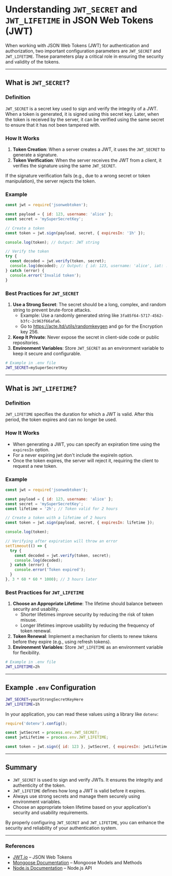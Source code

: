 # Understanding `JWT_SECRET` and `JWT_LIFETIME` in JSON Web Tokens (JWT)

When working with JSON Web Tokens (JWT) for authentication and authorization, two important configuration parameters are `JWT_SECRET` and `JWT_LIFETIME`. These parameters play a critical role in ensuring the security and validity of the tokens.

---

## What is `JWT_SECRET`?

### Definition
`JWT_SECRET` is a secret key used to sign and verify the integrity of a JWT. When a token is generated, it is signed using this secret key. Later, when the token is received by the server, it can be verified using the same secret to ensure that it has not been tampered with.

### How It Works
1. **Token Creation**: When a server creates a JWT, it uses the `JWT_SECRET` to generate a signature.
2. **Token Verification**: When the server receives the JWT from a client, it verifies the signature using the same `JWT_SECRET`.

If the signature verification fails (e.g., due to a wrong secret or token manipulation), the server rejects the token.

### Example
```javascript
const jwt = require('jsonwebtoken');

const payload = { id: 123, username: 'alice' };
const secret = 'mySuperSecretKey';

// Create a token
const token = jwt.sign(payload, secret, { expiresIn: '1h' });

console.log(token); // Output: JWT string

// Verify the token
try {
  const decoded = jwt.verify(token, secret);
  console.log(decoded); // Output: { id: 123, username: 'alice', iat: ..., exp: ... }
} catch (error) {
  console.error('Invalid token');
}
```

### Best Practices for `JWT_SECRET`
1. **Use a Strong Secret**: The secret should be a long, complex, and random string to prevent brute-force attacks.
   - Example: Use a randomly generated string like `3fa85f64-5717-4562-b3fc-2c963f66afa6`.
   - Go to https://acte.ltd/utils/randomkeygen and go for the Encryption key 256. 
2. **Keep It Private**: Never expose the secret in client-side code or public repositories.
3. **Environment Variables**: Store `JWT_SECRET` as an environment variable to keep it secure and configurable.

```bash
# Example in .env file
JWT_SECRET=mySuperSecretKey
```

---

## What is `JWT_LIFETIME`?

### Definition
`JWT_LIFETIME` specifies the duration for which a JWT is valid. After this period, the token expires and can no longer be used.

### How It Works
- When generating a JWT, you can specify an expiration time using the `expiresIn` option.
- For a never expiring jwt don't include the expireIn option.
- Once the token expires, the server will reject it, requiring the client to request a new token.

### Example
```javascript
const jwt = require('jsonwebtoken');

const payload = { id: 123, username: 'alice' };
const secret = 'mySuperSecretKey';
const lifetime = '2h'; // Token valid for 2 hours

// Create a token with a lifetime of 2 hours
const token = jwt.sign(payload, secret, { expiresIn: lifetime });

console.log(token);

// Verifying after expiration will throw an error
setTimeout(() => {
  try {
    const decoded = jwt.verify(token, secret);
    console.log(decoded);
  } catch (error) {
    console.error('Token expired');
  }
}, 3 * 60 * 60 * 1000); // 3 hours later
```

### Best Practices for `JWT_LIFETIME`
1. **Choose an Appropriate Lifetime**: The lifetime should balance between security and usability.
   - Shorter lifetimes improve security by reducing the risk of token misuse.
   - Longer lifetimes improve usability by reducing the frequency of token renewal.
2. **Token Renewal**: Implement a mechanism for clients to renew tokens before they expire (e.g., using refresh tokens).
3. **Environment Variables**: Store `JWT_LIFETIME` as an environment variable for flexibility.

```bash
# Example in .env file
JWT_LIFETIME=2h
```

---

## Example `.env` Configuration
```bash
JWT_SECRET=yourStrongSecretKeyHere
JWT_LIFETIME=1h
```

In your application, you can read these values using a library like `dotenv`:

```javascript
require('dotenv').config();

const jwtSecret = process.env.JWT_SECRET;
const jwtLifetime = process.env.JWT_LIFETIME;

const token = jwt.sign({ id: 123 }, jwtSecret, { expiresIn: jwtLifetime });
```

---

## Summary
- `JWT_SECRET` is used to sign and verify JWTs. It ensures the integrity and authenticity of the token.
- `JWT_LIFETIME` defines how long a JWT is valid before it expires.
- Always use strong secrets and manage them securely using environment variables.
- Choose an appropriate token lifetime based on your application's security and usability requirements.

By properly configuring `JWT_SECRET` and `JWT_LIFETIME`, you can enhance the security and reliability of your authentication system.

---

### References
- [JWT.io](https://jwt.io/) – JSON Web Tokens
- [Mongoose Documentation](https://mongoosejs.com/) – Mongoose Models and Methods
- [Node.js Documentation](https://nodejs.org/) – Node.js API
